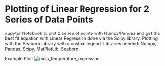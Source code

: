 # Plotting of Linear Regression for 2 Series of Data Points

Jupyter Notebook to plot 2 series of points with Numpy/Pandas and get the best fit equation with Linear Regression done via the Scipy library. Plotting with the Seaborn Library with a custom legend.
Libraries needed: Numpy, Pandas, Scipy, MatPlotLib, Seaborn.

Example Plot:
![nicla_temperature_regression](https://user-images.githubusercontent.com/94687473/159014368-b20fecdc-55f3-4822-8ac9-27b5f0a581bf.png)

